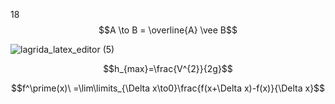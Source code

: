  18 $$A \to B = \overline{A} \vee B$$


![lagrida_latex_editor (5)](https://user-images.githubusercontent.com/96430806/200988488-318322c5-792a-4d82-85f6-e0467727a987.png)

$$h_{max}=\frac{V^{2}}{2g}$$

$$f^\prime(x)\ =\lim\limits_{\Delta x\to0}\frac{f(x+\Delta x)-f(x)}{\Delta x}$$
